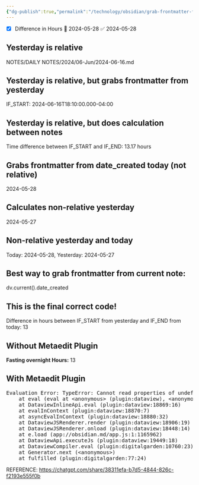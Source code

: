 ```yaml
---
{"dg-publish":true,"permalink":"/technology/obsidian/grab-frontmatter-from-another-note/","tags":["Obsidian","code"],"noteIcon":"","created":"2024-05-28T00:00:00","updated":"2024-05-28 9:45:35 am"}
---
```




- [x] Difference in Hours 🛫 2024-05-28 ✅ 2024-05-28 
 

## Yesterday is relative
<span><span>NOTES/DAILY NOTES/2024/06-Jun/2024-06-16.md</span></span>


## Yesterday is relative, but grabs frontmatter from yesterday
<span><span>IF_START: 2024-06-16T18:10:00.000-04:00</span></span>

## Yesterday is relative, but does calculation between notes
<span><span>Time difference between IF_START and IF_END: 13.17 hours</span></span>



## Grabs frontmatter from date_created today (not relative)
<span>2024-05-28</span>


## Calculates non-relative yesterday
<span><span>2024-05-27</span></span>

## Non-relative yesterday and today
<span><span>Today: 2024-05-28, Yesterday: 2024-05-27</span></span>


## Best way to grab frontmatter from current note:
dv.current().date_created


## This is the final correct code!
<span><span>Difference in hours between IF_START from yesterday and IF_END from today: 13</span></span>


## Without Metaedit Plugin
<span><span><strong>Fasting overnight Hours:</strong> 13</span></span>

## With Metaedit Plugin
<pre class="dataview dataview-error">Evaluation Error: TypeError: Cannot read properties of undefined (reading 'api')
    at eval (eval at &lt;anonymous&gt; (plugin:dataview), &lt;anonymous&gt;:63:57)
    at DataviewInlineApi.eval (plugin:dataview:18869:16)
    at evalInContext (plugin:dataview:18870:7)
    at asyncEvalInContext (plugin:dataview:18880:32)
    at DataviewJSRenderer.render (plugin:dataview:18906:19)
    at DataviewJSRenderer.onload (plugin:dataview:18448:14)
    at e.load (app://obsidian.md/app.js:1:1165962)
    at DataviewApi.executeJs (plugin:dataview:19449:18)
    at DataviewCompiler.eval (plugin:digitalgarden:10760:23)
    at Generator.next (&lt;anonymous&gt;)
    at fulfilled (plugin:digitalgarden:77:24)</pre>


REFERENCE:
https://chatgpt.com/share/38311efa-b7d5-4844-826c-f2193e555f0b